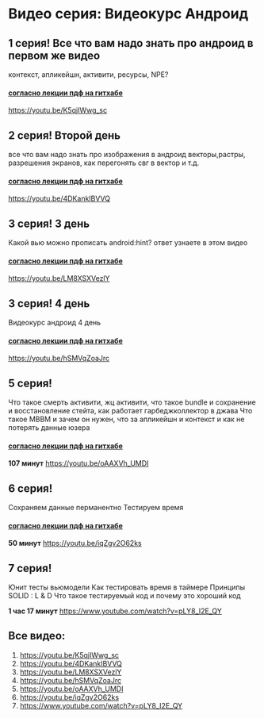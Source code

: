# Видео серия: Видеокурс Андроид 

## 1 серия! Все что вам надо знать про андроид в первом же видео
контекст, апликейшн, активити, ресурсы, NPE?
#### [**согласно лекции пдф на гитхабе**](https://github.com/JohnnySC/Lectures/blob/main/Easy%20code.%20Android.%20%D0%9B%D0%B5%D0%BA%D1%86%D0%B8%D1%8F%20001.pdf)

https://youtu.be/K5qjIWwg_sc

## 2 серия! Второй день

все что вам надо знать про изображения в андроид
векторы,растры, разрешения экранов, как перегонять свг в вектор и т.д.
#### [**согласно лекции пдф на гитхабе**](https://github.com/JohnnySC/Lectures/blob/main/Easy%20code.%20Android.%20%D0%9B%D0%B5%D0%BA%D1%86%D0%B8%D1%8F%20002.pdf)
https://youtu.be/4DKankIBVVQ


## 3 серия! 3 день
Какой вью можно прописать android:hint?
ответ узнаете в этом видео
#### [**согласно лекции пдф на гитхабе**](https://github.com/JohnnySC/Lectures/blob/main/Easy%20code.%20Android.%20%D0%9B%D0%B5%D0%BA%D1%86%D0%B8%D1%8F%20003.pdf)

https://youtu.be/LM8XSXVezlY

## 3 серия! 4 день
Видеокурс андроид 4 день
#### [**согласно лекции пдф на гитхабе**](https://github.com/JohnnySC/Lectures/blob/main/Easy%20code.%20Android.%20%D0%9B%D0%B5%D0%BA%D1%86%D0%B8%D1%8F%20004.pdf)

https://youtu.be/hSMVqZoaJrc

## 5 серия! 
Что такое смерть активити, жц активити, что такое bundle и сохранение и восстановление стейта, как работает гарбеджколлектор в джава
Что такое МВВМ и зачем он нужен, что за апликейшн и контекст и как не потерять данные юзера
#### [**согласно лекции пдф на гитхабе**](https://github.com/JohnnySC/Lectures/blob/main/Easy%20code.%20Android.%20%D0%9B%D0%B5%D0%BA%D1%86%D0%B8%D1%8F%20005.pdf)

**107 минут**
https://youtu.be/oAAXVh_UMDI

## 6 серия!
Сохраняем данные перманентно
Тестируем время
#### [**согласно лекции пдф на гитхабе**](https://github.com/JohnnySC/Lectures/blob/main/Easy%20code.%20Android.%20%D0%9B%D0%B5%D0%BA%D1%86%D0%B8%D1%8F%20006.pdf)

**50 минут**
https://youtu.be/iqZgv2O62ks


## 7 серия!
Юнит тесты вьюмодели
Как тестировать время в таймере
Принципы SOLID : L & D
Что такое тестируемый код и почему это хороший код

**1 час 17 минут**
https://www.youtube.com/watch?v=pLY8_I2E_QY

## Все видео: 

1. https://youtu.be/K5qjIWwg_sc
2. https://youtu.be/4DKankIBVVQ
3. https://youtu.be/LM8XSXVezlY
4. https://youtu.be/hSMVqZoaJrc
5. https://youtu.be/oAAXVh_UMDI
6. https://youtu.be/iqZgv2O62ks
7. https://www.youtube.com/watch?v=pLY8_I2E_QY